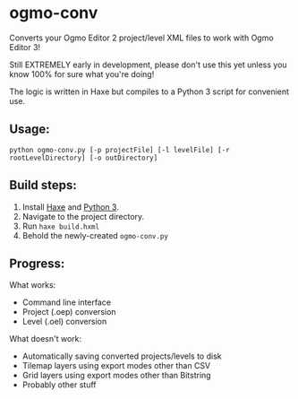 # ogmo-conv
Converts your Ogmo Editor 2 project/level XML files to work with Ogmo Editor 3!

Still EXTREMELY early in development, please don't use this yet unless you know 100% for sure what you're doing!

The logic is written in Haxe but compiles to a Python 3 script for convenient use.

## Usage:

`python ogmo-conv.py [-p projectFile] [-l levelFile] [-r rootLevelDirectory] [-o outDirectory]`

## Build steps:
1. Install [Haxe](https://haxe.org/) and [Python 3](https://www.python.org/downloads/).
2. Navigate to the project directory.
3. Run `haxe build.hxml`
4. Behold the newly-created `ogmo-conv.py`

## Progress:

What works:
* Command line interface
* Project (.oep) conversion
* Level (.oel) conversion

What doesn't work:
* Automatically saving converted projects/levels to disk
* Tilemap layers using export modes other than CSV
* Grid layers using export modes other than Bitstring
* Probably other stuff
